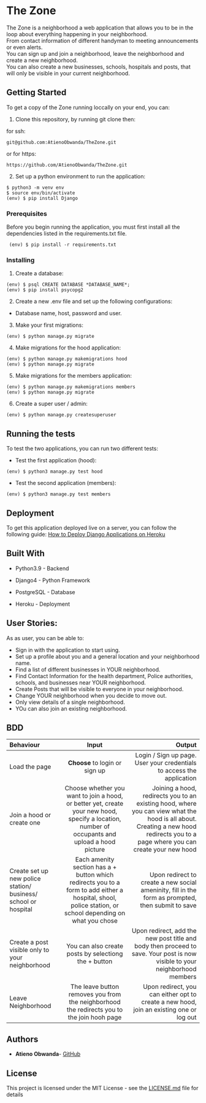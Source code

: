 # The Zone
The Zone is a neighborhood  a web application that allows you to be in the loop about everything happening in your neighborhood. </br>
From contact information of different handyman to meeting announcements or even alerts. </br>
You can sign up and join a neighborhood, leave the neighborhood and create a new neighborhood.</br>
You can also create a new businesses, schools, hospitals and posts, that will only be visible in your current neighborhood.


## Getting Started

To get a copy of the Zone running loccally on your end, you can:

1. Clone this repository, by running git clone then:

for ssh:
```
git@github.com:AtienoObwanda/TheZone.git
```

or for https: 
```
https://github.com/AtienoObwanda/TheZone.git
```

2. Set up a python environment to run the application:
```
$ python3 -m venv env
$ source env/bin/activate
(env) $ pip install Django
```

### Prerequisites

Before you begin running the application, you must first install all the dependencies listed in the requirements.txt file.

```
 (env) $ pip install -r requirements.txt

```

### Installing

1. Create a database:
  ```
(env) $ psql CREATE DATABASE *DATABASE_NAME*;
(env) $ pip install psycopg2
```

2. Create a new .env file and set up the following configurations:

 * Database name, host, password and user.

3. Make your first migrations: 


```
(env) $ python manage.py migrate 
```

4. Make migrations for the hood application: 

```
(env) $ python manage.py makemigrations hood
(env) $ python manage.py migrate
```

5. Make migrations for the members application: 

```
(env) $ python manage.py makemigrations members
(env) $ python manage.py migrate
```
6. Create a super user / admin:


```
(env) $ python manage.py createsuperuser
```

## Running the tests

To test the two applications, you can run two different tests:
* Test the first application (hood):

```
(env) $ python3 manage.py test hood
```

* Test the second  application (members):

```
(env) $ python3 manage.py test members
```

## Deployment

To get this application deployed live on a server, you can follow the following guide: [How to Deploy Django Applications on Heroku
](https://gist.github.com/AtienoObwanda/5c506e167e3672a1cc93bbf55fac984b)

## Built With

* Python3.9 - Backend

* Django4 - Python Framework

* PostgreSQL - Database 

* Heroku - Deployment

## User Stories:
As as user, you can be able to: 
*  Sign in with the application to start using.
*  Set up a profile about you and a general location and your neighborhood name.
*  Find a list of different businesses in YOUR neighborhood.
*  Find Contact Information for the health department, Police authorities, schools, and businesses near YOUR neighborhood.
*  Create Posts that will be visible to everyone in your neighborhood.
* Change YOUR neighborhood when you decide to move out.
* Only view details of a single neighborhood.
* YOu can also join an existing neighborhood.

## BDD

| Behaviour | Input | Output |
| :---------------- | :---------------: | ------------------: |
| Load the page | **Choose** to login or sign up | Login / Sign up page. User your credentials to access the application|
|Join a hood or create one| Choose whether you want to join a hood, or better yet, create your new hood, specify a location, number of occupants and upload a hood picture| Joining a hood, redirects you to an existing hood, where you can view what the hood is all about. Creating a new hood redirects you to a page where you can create your new hood|
|Create set up new police station/ business/ school or hospital|Each amenity section has a + button which redirects you to a form to add either a hospital, shool, police station, or school depending on what you chose| Upon redirect to create a new social ameninity, fill in the form as prompted, then submit to save|
|Create a post visible only to your neighborhood| You can also create posts by selectiong the + button| Upon redirect, add the new post title and body then proceed to save. Your post is now visible to your neighborhood members|
|Leave Neighborhood| The leave button removes you from the neighborhood the redirects you to the join hooh page| Upon redirect, you can either opt to create a new hood, join an existing one or log out|

## Authors

* **Atieno Obwanda**- [GitHub](https://github.com/AtienoObwanda)


## License

This project is licensed under the MIT License - see the [LICENSE.md](LICENSE.md) file for details
